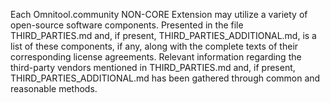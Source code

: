 Each Omnitool.community NON-CORE Extension may utilize a variety of open-source software components.
Presented in the file THIRD_PARTIES.md and, if present, THIRD_PARTIES_ADDITIONAL.md, is a list of these components, if any, along with the complete texts of their corresponding license agreements.
Relevant information regarding the third-party vendors mentioned in THIRD_PARTIES.md and, if present, THIRD_PARTIES_ADDITIONAL.md has been gathered through common and reasonable methods.